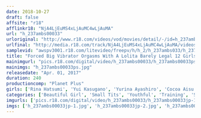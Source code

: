 ```yaml
---
date: 2018-10-27
draft: false
affsite: "r18"
afflinkr18: "NjA4LjEuMS4xLjAuMC4wLjAuMA"
url: "h_237ambs00033"
urloriginal: "http://www.r18.com/videos/vod/movies/detail/-/id=h_237ambs00033"
urlfinal: "http://media.r18.com/track/NjA4LjEuMS4xLjAuMC4wLjAuMA/videos/vod/movies/detail/-/id=h_237ambs00033"
samplevid: "awspv3001.r18.com/litevideo/freepv/h/h_2/h_237ambs033/h_237ambs033_dmb_w.mp4"
title: "Forced Big Vibrator Orgasms With A Lolita Barely Legal 12 Girls"
mainimgurl: "pics.r18.com/digital/video/h_237ambs00033/h_237ambs00033ps.jpg"
mainimgs: "h_237ambs00033ps.jpg"
releasedate: "Apr. 01, 2017"
duration: 240
productioncomp: "Planet Plus"
girls: ['Rina Hatsumi', 'Yui Kasugano', 'Yurina Ayashiro', 'Cocoa Aisu', 'Ayumi Takanashi', 'Amiru Hinata', 'Momo Watanabe', 'Ai Ishihara', 'Asami Tsuchiya', 'Shuna Kagami']
categories: ['Beautiful Girl', 'Small Tits', 'Youthful', 'Training', 'Squirting', 'Sex Toys', 'Big Vibrator', 'Over 4 Hours', 'Hi-Def']
imgurls: ['pics.r18.com/digital/video/h_237ambs00033/h_237ambs00033jp-1.jpg', 'pics.r18.com/digital/video/h_237ambs00033/h_237ambs00033jp-2.jpg', 'pics.r18.com/digital/video/h_237ambs00033/h_237ambs00033jp-3.jpg', 'pics.r18.com/digital/video/h_237ambs00033/h_237ambs00033jp-4.jpg', 'pics.r18.com/digital/video/h_237ambs00033/h_237ambs00033jp-5.jpg', 'pics.r18.com/digital/video/h_237ambs00033/h_237ambs00033jp-6.jpg', 'pics.r18.com/digital/video/h_237ambs00033/h_237ambs00033jp-7.jpg', 'pics.r18.com/digital/video/h_237ambs00033/h_237ambs00033jp-8.jpg', 'pics.r18.com/digital/video/h_237ambs00033/h_237ambs00033jp-9.jpg', 'pics.r18.com/digital/video/h_237ambs00033/h_237ambs00033jp-10.jpg', 'pics.r18.com/digital/video/h_237ambs00033/h_237ambs00033jp-11.jpg', 'pics.r18.com/digital/video/h_237ambs00033/h_237ambs00033jp-12.jpg', 'pics.r18.com/digital/video/h_237ambs00033/h_237ambs00033jp-13.jpg', 'pics.r18.com/digital/video/h_237ambs00033/h_237ambs00033jp-14.jpg', 'pics.r18.com/digital/video/h_237ambs00033/h_237ambs00033jp-15.jpg', 'pics.r18.com/digital/video/h_237ambs00033/h_237ambs00033jp-16.jpg', 'pics.r18.com/digital/video/h_237ambs00033/h_237ambs00033jp-17.jpg', 'pics.r18.com/digital/video/h_237ambs00033/h_237ambs00033jp-18.jpg', 'pics.r18.com/digital/video/h_237ambs00033/h_237ambs00033jp-19.jpg', 'pics.r18.com/digital/video/h_237ambs00033/h_237ambs00033jp-20.jpg']
imgs: ['h_237ambs00033jp-1.jpg', 'h_237ambs00033jp-2.jpg', 'h_237ambs00033jp-3.jpg', 'h_237ambs00033jp-4.jpg', 'h_237ambs00033jp-5.jpg', 'h_237ambs00033jp-6.jpg', 'h_237ambs00033jp-7.jpg', 'h_237ambs00033jp-8.jpg', 'h_237ambs00033jp-9.jpg', 'h_237ambs00033jp-10.jpg', 'h_237ambs00033jp-11.jpg', 'h_237ambs00033jp-12.jpg', 'h_237ambs00033jp-13.jpg', 'h_237ambs00033jp-14.jpg', 'h_237ambs00033jp-15.jpg', 'h_237ambs00033jp-16.jpg', 'h_237ambs00033jp-17.jpg', 'h_237ambs00033jp-18.jpg', 'h_237ambs00033jp-19.jpg', 'h_237ambs00033jp-20.jpg']
---
```

